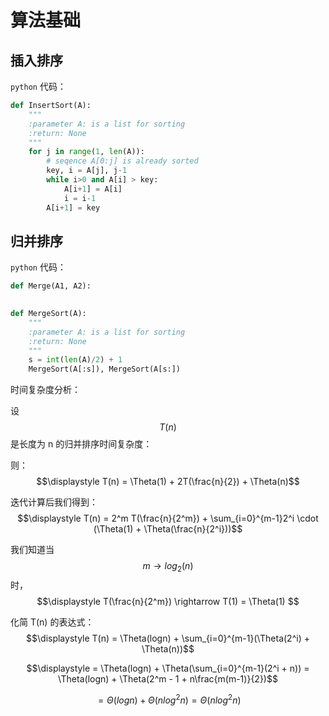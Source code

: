# 算法基础

## 插入排序

`python` 代码：

```python
def InsertSort(A):
    """
    :parameter A: is a list for sorting
    :return: None
    """
    for j in range(1, len(A)):
        # seqence A[0:j] is already sorted
        key, i = A[j], j-1
        while i>0 and A[i] > key:
            A[i+1] = A[i]
            i = i-1
        A[i+1] = key
```

## 归并排序

`python` 代码：

```python
def Merge(A1, A2):
    

def MergeSort(A):
    """
    :parameter A: is a list for sorting
    :return: None
    """
    s = int(len(A)/2) + 1
    MergeSort(A[:s]), MergeSort(A[s:])
```

时间复杂度分析：

设 $$T(n)$$ 是长度为 n 的归并排序时间复杂度：

则：$$\displaystyle T(n) = \Theta(1) + 2T(\frac{n}{2}) + \Theta(n)$$

迭代计算后我们得到：$$\displaystyle T(n) = 2^m T(\frac{n}{2^m}) + \sum_{i=0}^{m-1}2^i \cdot (\Theta(1) + \Theta(\frac{n}{2^i}))$$

我们知道当 $$m \rightarrow log_2(n)$$ 时，$$\displaystyle T(\frac{n}{2^m}) \rightarrow T(1) = \Theta(1) $$

化简 T(n) 的表达式：$$\displaystyle T(n) = \Theta(logn) + \sum_{i=0}^{m-1}(\Theta(2^i) + \Theta(n))$$

$$\displaystyle = \Theta(logn) + \Theta(\sum_{i=0}^{m-1}(2^i + n)) = \Theta(logn) + \Theta(2^m - 1 + n\frac{m(m-1)}{2})$$

$$\displaystyle = \Theta(logn) + \Theta(n log^2n) = \Theta(n log^2n)$$


